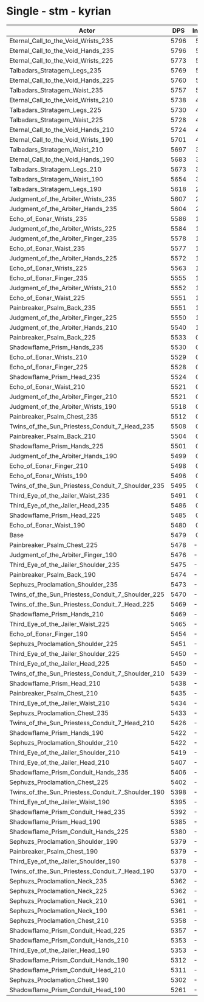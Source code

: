 # Single - stm - kyrian
| Actor | DPS | Increase |
|---|:---:|:---:|
|Eternal_Call_to_the_Void_Wrists_235|5796|5.79%|
|Eternal_Call_to_the_Void_Hands_235|5796|5.79%|
|Eternal_Call_to_the_Void_Wrists_225|5773|5.37%|
|Talbadars_Stratagem_Legs_235|5769|5.29%|
|Eternal_Call_to_the_Void_Hands_225|5760|5.12%|
|Talbadars_Stratagem_Waist_235|5757|5.07%|
|Eternal_Call_to_the_Void_Wrists_210|5738|4.74%|
|Talbadars_Stratagem_Legs_225|5730|4.58%|
|Talbadars_Stratagem_Waist_225|5728|4.54%|
|Eternal_Call_to_the_Void_Hands_210|5724|4.47%|
|Eternal_Call_to_the_Void_Wrists_190|5701|4.06%|
|Talbadars_Stratagem_Waist_210|5697|3.98%|
|Eternal_Call_to_the_Void_Hands_190|5683|3.72%|
|Talbadars_Stratagem_Legs_210|5673|3.54%|
|Talbadars_Stratagem_Waist_190|5654|3.19%|
|Talbadars_Stratagem_Legs_190|5618|2.54%|
|Judgment_of_the_Arbiter_Wrists_235|5607|2.33%|
|Judgment_of_the_Arbiter_Hands_235|5604|2.29%|
|Echo_of_Eonar_Wrists_235|5586|1.95%|
|Judgment_of_the_Arbiter_Wrists_225|5584|1.92%|
|Judgment_of_the_Arbiter_Finger_235|5578|1.81%|
|Echo_of_Eonar_Waist_235|5577|1.79%|
|Judgment_of_the_Arbiter_Hands_225|5572|1.69%|
|Echo_of_Eonar_Wrists_225|5563|1.54%|
|Echo_of_Eonar_Finger_235|5555|1.39%|
|Judgment_of_the_Arbiter_Wrists_210|5552|1.33%|
|Echo_of_Eonar_Waist_225|5551|1.32%|
|Painbreaker_Psalm_Back_235|5551|1.31%|
|Judgment_of_the_Arbiter_Finger_225|5550|1.30%|
|Judgment_of_the_Arbiter_Hands_210|5540|1.12%|
|Painbreaker_Psalm_Back_225|5533|0.99%|
|Shadowflame_Prism_Hands_235|5530|0.94%|
|Echo_of_Eonar_Wrists_210|5529|0.92%|
|Echo_of_Eonar_Finger_225|5528|0.90%|
|Shadowflame_Prism_Head_235|5524|0.83%|
|Echo_of_Eonar_Waist_210|5521|0.76%|
|Judgment_of_the_Arbiter_Finger_210|5521|0.76%|
|Judgment_of_the_Arbiter_Wrists_190|5518|0.72%|
|Painbreaker_Psalm_Chest_235|5512|0.61%|
|Twins_of_the_Sun_Priestess_Conduit_7_Head_235|5508|0.53%|
|Painbreaker_Psalm_Back_210|5504|0.45%|
|Shadowflame_Prism_Hands_225|5501|0.40%|
|Judgment_of_the_Arbiter_Hands_190|5499|0.37%|
|Echo_of_Eonar_Finger_210|5498|0.35%|
|Echo_of_Eonar_Wrists_190|5496|0.31%|
|Twins_of_the_Sun_Priestess_Conduit_7_Shoulder_235|5495|0.29%|
|Third_Eye_of_the_Jailer_Waist_235|5491|0.22%|
|Third_Eye_of_the_Jailer_Head_235|5486|0.12%|
|Shadowflame_Prism_Head_225|5485|0.11%|
|Echo_of_Eonar_Waist_190|5480|0.02%|
|Base|5479|0.00%|
|Painbreaker_Psalm_Chest_225|5478|-0.02%|
|Judgment_of_the_Arbiter_Finger_190|5476|-0.05%|
|Third_Eye_of_the_Jailer_Shoulder_235|5475|-0.08%|
|Painbreaker_Psalm_Back_190|5474|-0.10%|
|Sephuzs_Proclamation_Shoulder_235|5473|-0.11%|
|Twins_of_the_Sun_Priestess_Conduit_7_Shoulder_225|5470|-0.16%|
|Twins_of_the_Sun_Priestess_Conduit_7_Head_225|5469|-0.18%|
|Shadowflame_Prism_Hands_210|5469|-0.19%|
|Third_Eye_of_the_Jailer_Waist_225|5465|-0.26%|
|Echo_of_Eonar_Finger_190|5454|-0.45%|
|Sephuzs_Proclamation_Shoulder_225|5451|-0.50%|
|Third_Eye_of_the_Jailer_Shoulder_225|5450|-0.53%|
|Third_Eye_of_the_Jailer_Head_225|5450|-0.54%|
|Twins_of_the_Sun_Priestess_Conduit_7_Shoulder_210|5439|-0.72%|
|Shadowflame_Prism_Head_210|5438|-0.74%|
|Painbreaker_Psalm_Chest_210|5435|-0.81%|
|Third_Eye_of_the_Jailer_Waist_210|5434|-0.81%|
|Sephuzs_Proclamation_Chest_235|5433|-0.83%|
|Twins_of_the_Sun_Priestess_Conduit_7_Head_210|5426|-0.97%|
|Shadowflame_Prism_Hands_190|5422|-1.04%|
|Sephuzs_Proclamation_Shoulder_210|5422|-1.05%|
|Third_Eye_of_the_Jailer_Shoulder_210|5419|-1.09%|
|Third_Eye_of_the_Jailer_Head_210|5407|-1.32%|
|Shadowflame_Prism_Conduit_Hands_235|5406|-1.33%|
|Sephuzs_Proclamation_Chest_225|5402|-1.41%|
|Twins_of_the_Sun_Priestess_Conduit_7_Shoulder_190|5398|-1.48%|
|Third_Eye_of_the_Jailer_Waist_190|5395|-1.54%|
|Shadowflame_Prism_Conduit_Head_235|5392|-1.59%|
|Shadowflame_Prism_Head_190|5385|-1.71%|
|Shadowflame_Prism_Conduit_Hands_225|5380|-1.81%|
|Sephuzs_Proclamation_Shoulder_190|5379|-1.82%|
|Painbreaker_Psalm_Chest_190|5379|-1.82%|
|Third_Eye_of_the_Jailer_Shoulder_190|5378|-1.85%|
|Twins_of_the_Sun_Priestess_Conduit_7_Head_190|5370|-1.99%|
|Sephuzs_Proclamation_Neck_235|5362|-2.13%|
|Sephuzs_Proclamation_Neck_225|5362|-2.13%|
|Sephuzs_Proclamation_Neck_210|5361|-2.15%|
|Sephuzs_Proclamation_Neck_190|5361|-2.15%|
|Sephuzs_Proclamation_Chest_210|5358|-2.20%|
|Shadowflame_Prism_Conduit_Head_225|5357|-2.23%|
|Shadowflame_Prism_Conduit_Hands_210|5353|-2.30%|
|Third_Eye_of_the_Jailer_Head_190|5353|-2.30%|
|Shadowflame_Prism_Conduit_Hands_190|5312|-3.04%|
|Shadowflame_Prism_Conduit_Head_210|5311|-3.06%|
|Sephuzs_Proclamation_Chest_190|5302|-3.24%|
|Shadowflame_Prism_Conduit_Head_190|5261|-3.98%|

